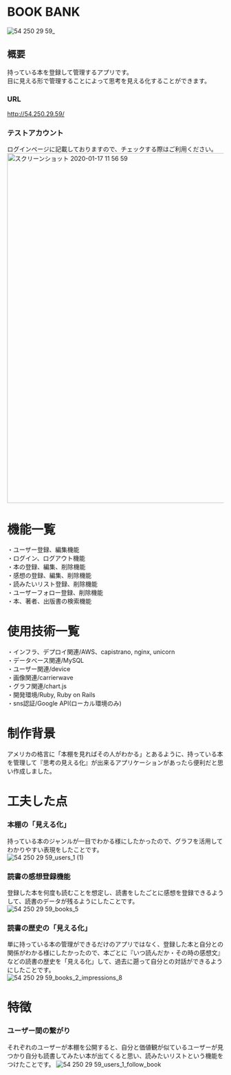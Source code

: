 # BOOK BANK
![54 250 29 59_](https://user-images.githubusercontent.com/56828853/72335941-25fd2c80-3703-11ea-8bd0-0b3a2581d90e.png)

## 概要
持っている本を登録して管理するアプリです。  
目に見える形で管理することによって思考を見える化することができます。  
### URL
http://54.250.29.59/  
### テストアカウント
ログインページに記載しておりますので、チェックする際はご利用ください。
<img width="815" alt="スクリーンショット 2020-01-17 11 56 59" src="https://user-images.githubusercontent.com/56828853/72580851-aea4e400-3920-11ea-95e2-0af023f96c2f.png">


# 機能一覧
・ユーザー登録、編集機能  
・ログイン、ログアウト機能  
・本の登録、編集、削除機能  
・感想の登録、編集、削除機能  
・読みたいリスト登録、削除機能  
・ユーザーフォロー登録、削除機能  
・本、著者、出版書の検索機能  

# 使用技術一覧
・インフラ、デプロイ関連/AWS、capistrano, nginx, unicorn  
・データベース関連/MySQL  
・ユーザー関連/device  
・画像関連/carrierwave  
・グラフ関連/chart.js  
・開発環境/Ruby, Ruby on Rails  
・sns認証/Google API(ローカル環境のみ)
  
  

# 制作背景
アメリカの格言に「本棚を見ればその人がわかる」とあるように、持っている本を管理して『思考の見える化』が出来るアプリケーションがあったら便利だと思い作成しました。  
  

# 工夫した点
### 本棚の「見える化」
持っている本のジャンルが一目でわかる様にしたかったので、グラフを活用してわかりやすい表現をしたことです。  
![54 250 29 59_users_1 (1)](https://user-images.githubusercontent.com/56828853/72585131-36deb580-3930-11ea-82a7-5067a4131704.png)

### 読書の感想登録機能
登録した本を何度も読むことを想定し、読書をしたごとに感想を登録できるようして、読書のデータが残るようにしたことです。  
![54 250 29 59_books_5](https://user-images.githubusercontent.com/56828853/72337908-ba1cc300-3706-11ea-802b-d547ff74c371.png)  

### 読書の歴史の「見える化」
単に持っている本の管理ができるだけのアプリではなく、登録した本と自分との関係がわかる様にしたかったので、本ごとに『いつ読んだか・その時の感想文』などの読書の歴史を「見える化」して、過去に遡って自分との対話ができるようにしたことです。  
![54 250 29 59_books_2_impressions_8](https://user-images.githubusercontent.com/56828853/72678431-32113180-3ae9-11ea-8e51-0591d66feef1.png)

# 特徴
### ユーザー間の繋がり
それぞれのユーザーが本棚を公開すると、自分と価値観が似ているユーザーが見つかり自分も読書してみたい本が出てくると思い、読みたいリストという機能をつけたことです。
![54 250 29 59_users_1_follow_book](https://user-images.githubusercontent.com/56828853/72586726-2598a780-3936-11ea-973f-6f4fc1d073c0.png)  